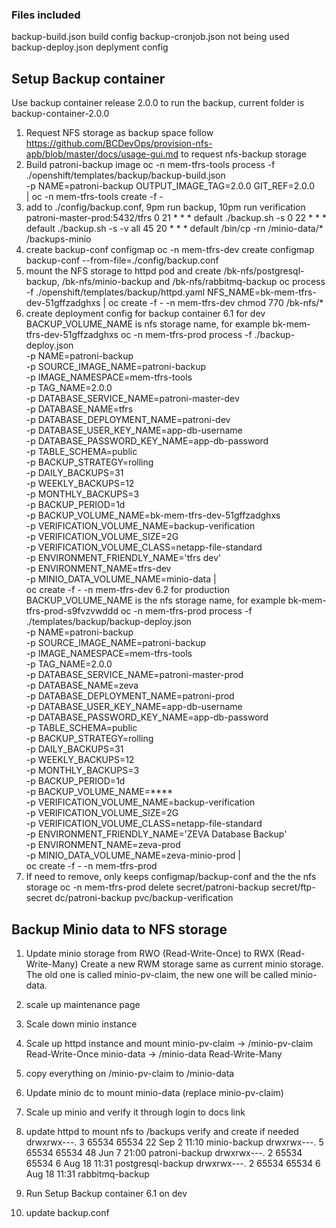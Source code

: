 ### Files included

backup-build.json build config
backup-cronjob.json not being used
backup-deploy.json deplyment config

## Setup Backup container
Use backup container release 2.0.0 to run the backup, current folder is backup-container-2.0.0
1. Request NFS storage as backup space
follow https://github.com/BCDevOps/provision-nfs-apb/blob/master/docs/usage-gui.md to request nfs-backup storage
2. Build patroni-backup image
oc -n mem-tfrs-tools process -f ./openshift/templates/backup/backup-build.json \
-p NAME=patroni-backup OUTPUT_IMAGE_TAG=2.0.0 GIT_REF=2.0.0 \
| oc -n mem-tfrs-tools create -f -
3. add to ./config/backup.conf, 9pm run backup, 10pm run verification
patroni-master-prod:5432/tfrs
0 21 * * * default ./backup.sh -s
0 22 * * * default ./backup.sh -s -v all
45 20 * * * default /bin/cp -rn /minio-data/* /backups-minio
4. create backup-conf configmap
oc -n mem-tfrs-dev create configmap backup-conf --from-file=./config/backup.conf
5. mount the NFS storage to httpd pod and create /bk-nfs/postgresql-backup, /bk-nfs/minio-backup and /bk-nfs/rabbitmq-backup
oc process -f ./openshift/templates/backup/httpd.yaml NFS_NAME=bk-mem-tfrs-dev-51gffzadghxs | oc create -f - -n mem-tfrs-dev
chmod 770 /bk-nfs/*
6. create deployment config for backup container
6.1 for dev
BACKUP_VOLUME_NAME is nfs storage name, for example bk-mem-tfrs-dev-51gffzadghxs
oc -n mem-tfrs-prod process -f ./backup-deploy.json \
  -p NAME=patroni-backup \
  -p SOURCE_IMAGE_NAME=patroni-backup \
  -p IMAGE_NAMESPACE=mem-tfrs-tools \
  -p TAG_NAME=2.0.0 \
  -p DATABASE_SERVICE_NAME=patroni-master-dev \
  -p DATABASE_NAME=tfrs \
  -p DATABASE_DEPLOYMENT_NAME=patroni-dev \
  -p DATABASE_USER_KEY_NAME=app-db-username \
  -p DATABASE_PASSWORD_KEY_NAME=app-db-password \
  -p TABLE_SCHEMA=public \
  -p BACKUP_STRATEGY=rolling \
  -p DAILY_BACKUPS=31 \
  -p WEEKLY_BACKUPS=12 \
  -p MONTHLY_BACKUPS=3 \
  -p BACKUP_PERIOD=1d \
  -p BACKUP_VOLUME_NAME=bk-mem-tfrs-dev-51gffzadghxs \
  -p VERIFICATION_VOLUME_NAME=backup-verification \
  -p VERIFICATION_VOLUME_SIZE=2G \
  -p VERIFICATION_VOLUME_CLASS=netapp-file-standard \
  -p ENVIRONMENT_FRIENDLY_NAME='tfrs dev' \
  -p ENVIRONMENT_NAME=tfrs-dev \
  -p MINIO_DATA_VOLUME_NAME=minio-data | \
  oc create -f - -n mem-tfrs-dev
6.2 for production
BACKUP_VOLUME_NAME is the nfs storage name, for example bk-mem-tfrs-prod-s9fvzvwddd
oc -n mem-tfrs-prod process -f ./templates/backup/backup-deploy.json \
  -p NAME=patroni-backup \
  -p SOURCE_IMAGE_NAME=patroni-backup \
  -p IMAGE_NAMESPACE=mem-tfrs-tools \
  -p TAG_NAME=2.0.0 \
  -p DATABASE_SERVICE_NAME=patroni-master-prod \
  -p DATABASE_NAME=zeva \
  -p DATABASE_DEPLOYMENT_NAME=patroni-prod \
  -p DATABASE_USER_KEY_NAME=app-db-username \
  -p DATABASE_PASSWORD_KEY_NAME=app-db-password \
  -p TABLE_SCHEMA=public \
  -p BACKUP_STRATEGY=rolling \
  -p DAILY_BACKUPS=31 \
  -p WEEKLY_BACKUPS=12 \
  -p MONTHLY_BACKUPS=3 \
  -p BACKUP_PERIOD=1d \
  -p BACKUP_VOLUME_NAME=**** \
  -p VERIFICATION_VOLUME_NAME=backup-verification \
  -p VERIFICATION_VOLUME_SIZE=2G \
  -p VERIFICATION_VOLUME_CLASS=netapp-file-standard \
  -p ENVIRONMENT_FRIENDLY_NAME='ZEVA Database Backup' \
  -p ENVIRONMENT_NAME=zeva-prod \
  -p MINIO_DATA_VOLUME_NAME=zeva-minio-prod | \
  oc create -f - -n mem-tfrs-prod
7. If need to remove, only keeps configmap/backup-conf and the the nfs storage
oc -n mem-tfrs-prod delete secret/patroni-backup secret/ftp-secret dc/patroni-backup pvc/backup-verification 

## Backup Minio data to NFS storage

1. Update minio storage from RWO (Read-Write-Once) to RWX (Read-Write-Many)
Create a new RWM storage same as current minio storage. The old one is called minio-pv-claim, the new one will be called minio-data.

2. scale up maintenance page 

3. Scale down minio instance

4. Scale up  httpd instance and mount
    minio-pv-claim -> /minio-pv-claim     Read-Write-Once
    minio-data -> /minio-data             Read-Write-Many

5. copy everything on /minio-pv-claim to /minio-data

6. Update minio dc to mount minio-data (replace minio-pv-claim)

7. Scale up minio and verify it through login to docs link

8. update httpd to mount nfs to /backups
verify and create if needed
drwxrwx---. 3 65534 65534 22 Sep  2 11:10 minio-backup
drwxrwx---. 5 65534 65534 48 Jun  7 21:00 patroni-backup
drwxrwx---. 2 65534 65534  6 Aug 18 11:31 postgresql-backup
drwxrwx---. 2 65534 65534  6 Aug 18 11:31 rabbitmq-backup 

8. Run Setup Backup container 6.1 on dev

9. update backup.conf



